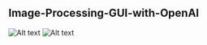 ## Image-Processing-GUI-with-OpenAI

![Alt text](C:/Users/Admin/Desktop/1.JPG)
![Alt text](C:/Users/Admin/Desktop/2.JPG)
